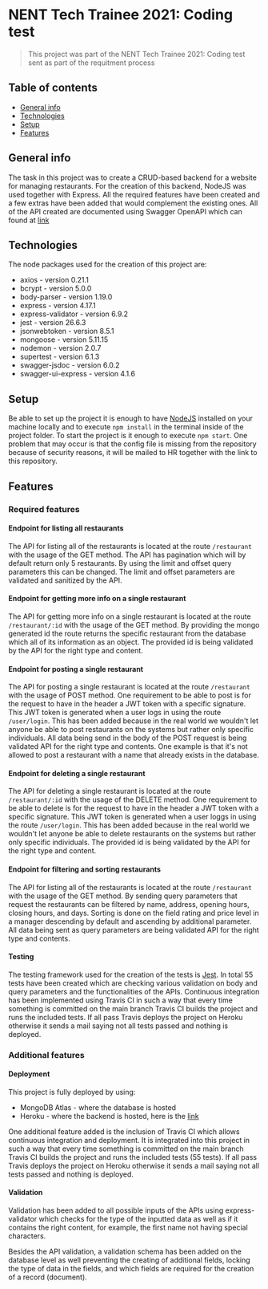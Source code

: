 # NENT Tech Trainee 2021: Coding test

> This project was part of the NENT Tech Trainee 2021: Coding test sent as part of the requitment process

## Table of contents

- [General info](#general-info)
- [Technologies](#technologies)
- [Setup](#setup)
- [Features](#features)

## General info

The task in this project was to create a CRUD-based backend for a website for managing restaurants. For the creation of this backend, NodeJS was used together with Express. All the required features have been created and a few extras have been added that would complement the existing ones. All of the API created are documented using Swagger OpenAPI which can found at [link](https://nent-a.herokuapp.com/api-docs/)

## Technologies

The node packages used for the creation of this project are:

- axios - version 0.21.1
- bcrypt - version 5.0.0
- body-parser - version 1.19.0
- express - version 4.17.1
- express-validator - version 6.9.2
- jest - version 26.6.3
- jsonwebtoken - version 8.5.1
- mongoose - version 5.11.15
- nodemon - version 2.0.7
- supertest - version 6.1.3
- swagger-jsdoc - version 6.0.2
- swagger-ui-express - version 4.1.6

## Setup

Be able to set up the project it is enough to have [NodeJS](https://nodejs.org/en/) installed on your machine locally and to execute `npm install` in the terminal inside of the project folder. To start the project is it enough to execute `npm start`. One problem that may occur is that the config file is missing from the repository because of security reasons, it will be mailed to HR together with the link to this repository.

## Features

### Required features

#### Endpoint for listing all restaurants

The API for listing all of the restaurants is located at the route `/restaurant` with the usage of the GET method. The API has pagination which will by default return only 5 restaurants. By using the limit and offset query parameters this can be changed. The limit and offset parameters are validated and sanitized by the API.

#### Endpoint for getting more info on a single restaurant

The API for getting more info on a single restaurant is located at the route `/restaurant/:id` with the usage of the GET method. By providing the mongo generated id the route returns the specific restaurant from the database which all of its information as an object. The provided id is being validated by the API for the right type and content.

#### Endpoint for posting a single restaurant

The API for posting a single restaurant is located at the route `/restaurant` with the usage of POST method. One requirement to be able to post is for the request to have in the header a JWT token with a specific signature. This JWT token is generated when a user logs in using the route `/user/login`. This has been added because in the real world we wouldn't let anyone be able to post restaurants on the systems but rather only specific individuals. All data being send in the body of the POST request is being validated API for the right type and contents. One example is that it's not allowed to post a restaurant with a name that already exists in the database.

#### Endpoint for deleting a single restaurant

The API for deleting a single restaurant is located at the route `/restaurant/:id` with the usage of the DELETE method. One requirement to be able to delete is for the request to have in the header a JWT token with a specific signature. This JWT token is generated when a user loggs in using the route `/user/login`. This has been added because in the real world we wouldn't let anyone be able to delete restaurants on the systems but rather only specific individuals. The provided id is being validated by the API for the right type and content.

#### Endpoint for filtering and sorting restaurants

The API for listing all of the restaurants is located at the route `/restaurant` with the usage of the GET method. By sending query parameters that request the restaurants can be filtered by name, address, opening hours, closing hours, and days. Sorting is done on the field rating and price level in a manager descending by default and ascending by additional parameter. All data being sent as query parameters are being validated API for the right type and contents.

#### Testing

The testing framework used for the creation of the tests is [Jest](https://nodejs.org/en/). In total 55 tests have been created which are checking various validation on body and query parameters and the functionalities of the APIs. Continuous integration has been implemented using Travis CI in such a way that every time something is committed on the main branch Travis CI builds the project and runs the included tests. If all pass Travis deploys the project on Heroku otherwise it sends a mail saying not all tests passed and nothing is deployed.

### Additional features

#### Deployment

This project is fully deployed by using:

- MongoDB Atlas - where the database is hosted
- Heroku - where the backend is hosted, here is the [link](https://nent-a.herokuapp.com/api-docs/)

One additional feature added is the inclusion of Travis CI which allows continuous integration and deployment. It is integrated into this project in such a way that every time something is committed on the main branch Travis CI builds the project and runs the included tests (55 tests). If all pass Travis deploys the project on Heroku otherwise it sends a mail saying not all tests passed and nothing is deployed.

#### Validation

Validation has been added to all possible inputs of the APIs using express-validator which checks for the type of the inputted data as well as if it contains the right content, for example, the first name not having special characters.

Besides the API validation, a validation schema has been added on the database level as well preventing the creating of additional fields, locking the type of data in the fields, and which fields are required for the creation of a record (document).
